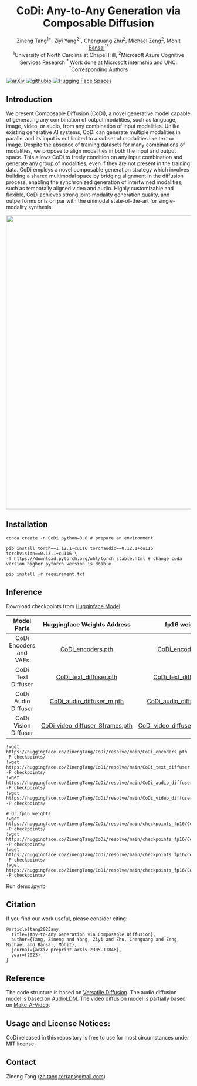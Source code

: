 <h1 align="center">CoDi: Any-to-Any Generation via Composable Diffusion</h1>
<div align="center">
  <span class="author-block">
    <a href="https://zinengtang.github.io/">Zineng Tang</a><sup>1*</sup>,</span>
  <span class="author-block">
    <a href="https://ziyi-yang.github.io/">Ziyi Yang</a><sup>2†</sup>,</span>
  <span class="author-block">
    <a href="https://www.microsoft.com/en-us/research/people/chezhu/">Chenguang Zhu</a><sup>2</sup>,
  </span>
  <span class="author-block">
    <a href="https://www.microsoft.com/en-us/research/people/nzeng/">Michael Zeng</a><sup>2</sup>,
  </span>
  <span class="author-block">
    <a href="https://www.cs.unc.edu/~mbansal/">Mohit Bansal</a><sup>1†</sup>
  </span>
</div>
<div align="center">
  <span class="author-block"><sup>1</sup>University of North Carolina at Chapel Hill,</span>
  <span class="author-block"><sup>2</sup>Microsoft Azure Cognitive Services Research</span>
  <span class="author-block"><sup>*</sup> Work done at Microsoft internship and UNC. <sup>†</sup>Corresponding Authors</span>
</div>

[![arXiv](https://img.shields.io/badge/arXiv-2305.11846-brightgreen.svg?style=flat-square)](https://arxiv.org/abs/2305.11846)  [![githubio](https://img.shields.io/badge/GitHub.io-Project_Page-blue?logo=Github&style=flat-square)](https://codi-gen.github.io/)  [![Hugging Face Spaces](https://img.shields.io/badge/%F0%9F%A4%97%20Hugging%20Face-Spaces-blue)](https://huggingface.co/ZinengTang/CoDi)

## Introduction 

We present Composable Diffusion (CoDi), a novel generative model capable of generating any combination of output modalities, such as language, image, video, or audio, from any combination of input modalities. Unlike existing generative AI systems, CoDi can generate multiple modalities in parallel and its input is not limited to a subset of modalities like text or image. Despite the absence of training datasets for many combinations of modalities, we propose to align modalities in both the input and output space. This allows CoDi to freely condition on any input combination and generate any group of modalities, even if they are not present in the training data. CoDi employs a novel composable generation strategy which involves building a shared multimodal space by bridging alignment in the diffusion process, enabling the synchronized generation of intertwined modalities, such as temporally aligned video and audio. Highly customizable and flexible, CoDi achieves strong joint-modality generation quality, and outperforms or is on par with the unimodal state-of-the-art for single-modality synthesis.  

<p align="center">
  <img align="middle" width="800" src="assets/teaser.gif"/>
</p>

## Installation
```
conda create -n CoDi python=3.8 # prepare an environment

pip install torch==1.12.1+cu116 torchaudio==0.12.1+cu116 torchvision==0.13.1+cu116 \
-f https://download.pytorch.org/whl/torch_stable.html # change cuda version higher pytorch version is doable

pip install -r requirement.txt
```

## Inference
Download checkpoints from [Hugginface Model](https://huggingface.co/ZinengTang/CoDi)

|**Model Parts**|**Huggingface Weights Address**|**fp16 weights**|
|:-------------:|:-------------:|:-------------:|
|CoDi Encoders and VAEs|[CoDi_encoders.pth](https://huggingface.co/ZinengTang/CoDi/resolve/main/CoDi_encoders.pth)|[CoDi_encoders.pth](https://huggingface.co/ZinengTang/CoDi/resolve/main/checkpoints_fp16/CoDi_encoders.pth)|
|CoDi Text Diffuser|[CoDi_text_diffuser.pth](https://huggingface.co/ZinengTang/CoDi/resolve/main/CoDi_text_diffuser.pth)|[CoDi_text_diffuser.pth](https://huggingface.co/ZinengTang/CoDi/resolve/main/checkpoints_fp16/CoDi_text_diffuser.pth)|
|CoDi Audio Diffuser|[CoDi_audio_diffuser_m.pth](https://huggingface.co/ZinengTang/CoDi/resolve/main/CoDi_audio_diffuser_m.pth)|[CoDi_audio_diffuser_m.pth](https://huggingface.co/ZinengTang/CoDi/resolve/main/checkpoints_fp16/CoDi_audio_diffuser_m.pth)|
|CoDi Vision Diffuser|[CoDi_video_diffuser_8frames.pth](https://huggingface.co/ZinengTang/CoDi/resolve/main/CoDi_video_diffuser_8frames.pth)|[CoDi_video_diffuser_8frames.pth](https://huggingface.co/ZinengTang/CoDi/resolve/main/checkpoints_fp16/CoDi_video_diffuser_8frames.pth)|


```
!wget https://huggingface.co/ZinengTang/CoDi/resolve/main/CoDi_encoders.pth -P checkpoints/
!wget https://huggingface.co/ZinengTang/CoDi/resolve/main/CoDi_text_diffuser.pth -P checkpoints/
!wget https://huggingface.co/ZinengTang/CoDi/resolve/main/CoDi_audio_diffuser_m.pth -P checkpoints/
!wget https://huggingface.co/ZinengTang/CoDi/resolve/main/CoDi_video_diffuser_8frames.pth -P checkpoints/
```

```
# Or fp16 weights
!wget https://huggingface.co/ZinengTang/CoDi/resolve/main/checkpoints_fp16/CoDi_encoders.pth -P checkpoints/
!wget https://huggingface.co/ZinengTang/CoDi/resolve/main/checkpoints_fp16/CoDi_text_diffuser.pth -P checkpoints/
!wget https://huggingface.co/ZinengTang/CoDi/resolve/main/checkpoints_fp16/CoDi_audio_diffuser_m.pth -P checkpoints/
!wget https://huggingface.co/ZinengTang/CoDi/resolve/main/checkpoints_fp16/CoDi_video_diffuser_8frames.pth -P checkpoints/
```

Run demo.ipynb

## Citation

If you find our work useful, please consider citing:
```
@article{tang2023any,
  title={Any-to-Any Generation via Composable Diffusion},
  author={Tang, Zineng and Yang, Ziyi and Zhu, Chenguang and Zeng, Michael and Bansal, Mohit},
  journal={arXiv preprint arXiv:2305.11846},
  year={2023}
}
```

## Reference

The code structure is based on [Versatile Diffusion](https://github.com/SHI-Labs/Versatile-Diffusion). The audio diffusion model is based on [AudioLDM](https://github.com/haoheliu/AudioLDM). The video diffusion model is partially based on [Make-A-Video](https://github.com/lucidrains/make-a-video-pytorch).

## Usage and License Notices:

CoDi released in this repository is free to use for most circumstances under MIT license.

## Contact

Zineng Tang (zn.tang.terran@gmail.com)
